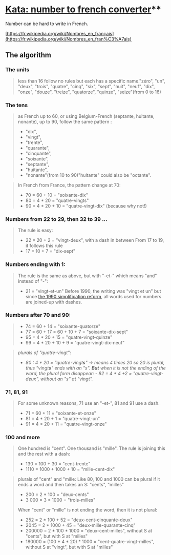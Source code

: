 # [Kata: number to french converter](https://github.com/GaspardPO/kata-number-to-french-converter)**

Number can be hard to write in French.

[https://fr.wikipedia.org/wiki/Nombres_en_français](https://fr.wikipedia.org/wiki/Nombres_en_fran%C3%A7ais)

## The algorithm

### The units

> less than 16 follow no rules but each has a specific name."zéro", "un", "deux", "trois", "quatre", "cinq", "six", "sept", "huit", "neuf", "dix", "onze", "douze", "treize", "quatorze", "quinze", "seize"(from 0 to 16)
> 

### The tens

> as French up to 60, or using Belgium-French (septante, huitante, nonante), up to 90, follow the same pattern :
>  - "dix", 
>  - "vingt", 
>  - "trente", 
>  - "quarante", 
>  - "cinquante", 
>  - "soixante", 
>  - "septante", 
>  - "huitante", 
>  - "nonante"(from 10 to 90)"huitante" could also be "octante".
> 

> In French from France, the pattern change at 70:
>  - 70 = 60 + 10 = "soixante-dix"
>  - 80 = 4 * 20 = "quatre-vingts"
>  - 90 = 4 * 20 + 10 = "quatre-vingt-dix" (because why not!)
> 

### Numbers from 22 to 29, then 32 to 39 ...

> The rule is easy:
>  - 22 = 20 + 2 = "vingt-deux", 
>with a dash in between From 17 to 19, it follows this rule 
>  - 17 = 10 + 7 = "dix-sept"
> 

### Numbers ending with 1:

> The rule is the same as above, but with "-et-" which means "and" instead of "-":
>  - 21 = "vingt-et-un"
> Before 1990, the writing was "vingt et un" but since [the 1990 simplification reform](https://fr.wiktionary.org/wiki/Annexe:Rectifications_orthographiques_du_fran%C3%A7ais_en_1990#Num%C3%A9raux_compos%C3%A9s), all words used for numbers are joined-up with dashes.
> 

### Numbers after 70 and 90:

> - 74 = 60 + 14 = "soixante-quatorze"
> -  77 = 60 + 17 = 60 + 10 + 7 = "soixante-dix-sept"
> -  95 = 4   * 20 + 15 = "quatre-vingt-quinze"
> -  99 = 4 * 20 + 10 + 9 = "quatre-vingt-dix-neuf"
> 

> _plurals of "quatre-vingt":_ 
>  - _80 : 4 * 20 = "quatre-vingt**s**" → means 4 times 20 so 20 is plural, thus "vingt**s**" ends with an "s"._
> _**But** when it is not the ending of the word, the plural form disappear:_
> _- 82 = 4 * 4 +2 =  "quatre-vingt-deux", without an "s" at "vingt"._
> 

### 71, 81, 91

> For some unknown reasons, 71 use an "-et-", 81 and 91 use a dash.
>  - 71 = 60 + 11 = "soixante-et-onze"
>  - 81 = 4 * 20 + 1 = "quatre-vingt-un"
>  - 91 = 4 * 20 + 11 = "quatre-vingt-onze"
> 

### 100 and more

> One hundred is "cent". 
> One thousand is "mille".
> The rule is joining this and the rest with a dash:
>   - 130 = 100 + 30 = "cent-trente"
>   - 1110 = 1000 + 1000 + 10 = "mille-cent-dix"
>

> plurals of "cent" and "mille:
> Like 80, 100 and 1000 can be plural if it ends a word and then takes an S: "cents", "milles"
>  - 200 = 2 * 100 = "deux-cents"
>  - 3 000 = 3 * 1000 = "trois-milles"
>
> When "cent" or "mille" is not ending the word, then it is not plural:
>  - 252 = 2 * 100 + 52 = "deux-cent-cinquante-deux"
>  - 2045 = 2 * 1000 + 45 = "deux-mille-quarante-cinq" 
>  - 200000 = 2 * 100 * 1000 = "deux-cent-milles", without S at "cents", but with S at "milles"
>  - 180000 = (100 + 4 * 20) * 1000 = "cent-quatre-vingt-milles", without S at "vingt", but with S at "milles"
>